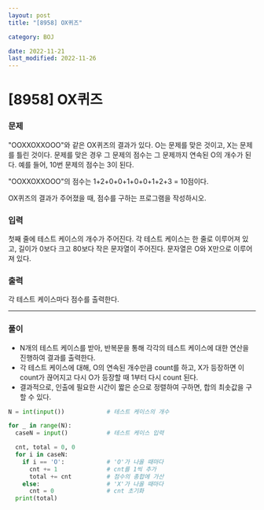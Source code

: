 ```yaml
---
layout: post
title: "[8958] OX퀴즈"

category: BOJ

date: 2022-11-21
last_modified: 2022-11-26
---
```

# [8958] OX퀴즈

### 문제
"OOXXOXXOOO"와 같은 OX퀴즈의 결과가 있다. O는 문제를 맞은 것이고, X는 문제를 틀린 것이다. 문제를 맞은 경우 그 문제의 점수는 그 문제까지 연속된 O의 개수가 된다. 예를 들어, 10번 문제의 점수는 3이 된다.

"OOXXOXXOOO"의 점수는 1+2+0+0+1+0+0+1+2+3 = 10점이다.

OX퀴즈의 결과가 주어졌을 때, 점수를 구하는 프로그램을 작성하시오.

### 입력
첫째 줄에 테스트 케이스의 개수가 주어진다. 각 테스트 케이스는 한 줄로 이루어져 있고, 길이가 0보다 크고 80보다 작은 문자열이 주어진다. 문자열은 O와 X만으로 이루어져 있다.
### 출력
각 테스트 케이스마다 점수를 출력한다.

---
### 풀이
- N개의 테스트 케이스를 받아, 반복문을 통해 각각의 테스트 케이스에 대한 연산을 진행하여 결과를 출력한다.
- 각 테스트 케이스에 대해, O의 연속된 개수만큼 count를 하고, X가 등장하면 이 count가 끊어지고 다시 O가 등장할 때 1부터 다시 count 된다.   
- 결과적으로, 인출에 필요한 시간이 짧은 순으로 정렬하여 구하면, 합의 최솟값을 구할 수 있다.
  
```python
N = int(input())            # 테스트 케이스의 개수

for _ in range(N):
  caseN = input()           # 테스트 케이스 입력

  cnt, total = 0, 0
  for i in caseN:
    if i == 'O':            # 'O'가 나올 때마다
      cnt += 1              # cnt를 1씩 추가
      total += cnt          # 점수의 총합에 가산
    else:                   # 'X'가 나올 때마다
      cnt = 0               # cnt 초기화
  print(total)
```
